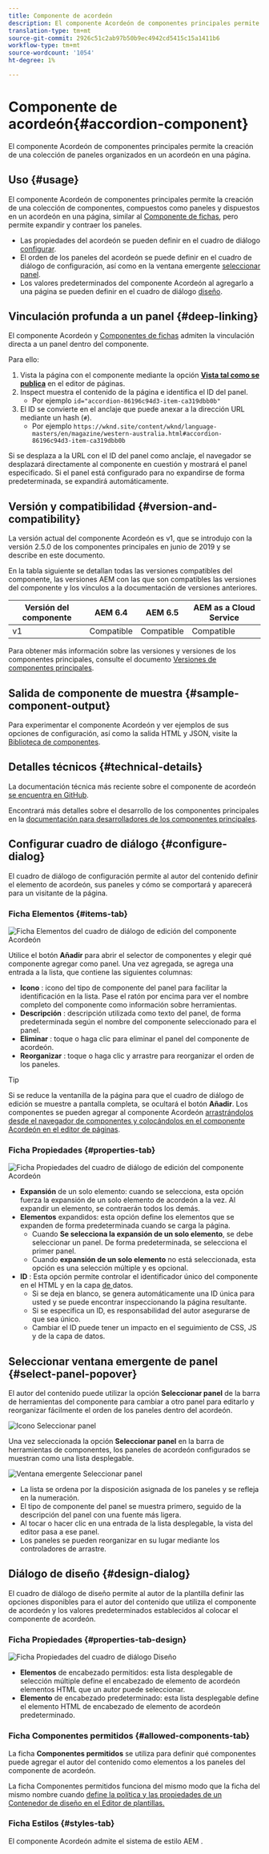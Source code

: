 ```yaml
---
title: Componente de acordeón
description: El componente Acordeón de componentes principales permite la creación de una colección de paneles organizados en un acordeón en una página.
translation-type: tm+mt
source-git-commit: 2926c51c2ab97b50b9ec4942cd5415c15a1411b6
workflow-type: tm+mt
source-wordcount: '1054'
ht-degree: 1%

---
```



# Componente de acordeón{#accordion-component}

El componente Acordeón de componentes principales permite la creación de una colección de paneles organizados en un acordeón en una página.

## Uso {#usage}

El componente Acordeón de componentes principales permite la creación de una colección de componentes, compuestos como paneles y dispuestos en un acordeón en una página, similar al [Componente de fichas](tabs.md), pero permite expandir y contraer los paneles.

* Las propiedades del acordeón se pueden definir en el cuadro de diálogo [configurar](#configure-dialog).
* El orden de los paneles del acordeón se puede definir en el cuadro de diálogo de configuración, así como en la ventana emergente [seleccionar panel](#select-panel-popover).
* Los valores predeterminados del componente Acordeón al agregarlo a una página se pueden definir en el cuadro de diálogo [diseño](#design-dialog).

## Vinculación profunda a un panel {#deep-linking}

El componente Acordeón y [Componentes de fichas](tabs.md) admiten la vinculación directa a un panel dentro del componente.

Para ello:

1. Vista la página con el componente mediante la opción **[Vista tal como se publica](https://docs.adobe.com/content/help/en/experience-manager-cloud-service/sites/authoring/fundamentals/editing-content.html#view-as-published)** en el editor de páginas.
1. Inspect muestra el contenido de la página e identifica el ID del panel.
   * Por ejemplo `id="accordion-86196c94d3-item-ca319dbb0b"`
1. El ID se convierte en el anclaje que puede anexar a la dirección URL mediante un hash (`#`).
   * Por ejemplo `https://wknd.site/content/wknd/language-masters/en/magazine/western-australia.html#accordion-86196c94d3-item-ca319dbb0b`

Si se desplaza a la URL con el ID del panel como anclaje, el navegador se desplazará directamente al componente en cuestión y mostrará el panel especificado. Si el panel está configurado para no expandirse de forma predeterminada, se expandirá automáticamente.

## Versión y compatibilidad {#version-and-compatibility}

La versión actual del componente Acordeón es v1, que se introdujo con la versión 2.5.0 de los componentes principales en junio de 2019 y se describe en este documento.

En la tabla siguiente se detallan todas las versiones compatibles del componente, las versiones AEM con las que son compatibles las versiones del componente y los vínculos a la documentación de versiones anteriores.

| Versión del componente | AEM 6.4   | AEM 6.5 | AEM as a Cloud Service |
|--- |--- |---|---|
| v1 | Compatible | Compatible | Compatible |

Para obtener más información sobre las versiones y versiones de los componentes principales, consulte el documento [Versiones de componentes principales](/help/versions.md).

## Salida de componente de muestra {#sample-component-output}

Para experimentar el componente Acordeón y ver ejemplos de sus opciones de configuración, así como la salida HTML y JSON, visite la [Biblioteca de componentes](https://adobe.com/go/aem_cmp_library_accordion).

## Detalles técnicos {#technical-details}

La documentación técnica más reciente sobre el componente de acordeón [se encuentra en GitHub](https://adobe.com/go/aem_cmp_tech_accordion_v1).

Encontrará más detalles sobre el desarrollo de los componentes principales en la [documentación para desarrolladores de los componentes principales](/help/developing/overview.md).

## Configurar cuadro de diálogo {#configure-dialog}

El cuadro de diálogo de configuración permite al autor del contenido definir el elemento de acordeón, sus paneles y cómo se comportará y aparecerá para un visitante de la página.

### Ficha Elementos {#items-tab}

![Ficha Elementos del cuadro de diálogo de edición del componente Acordeón](/help/assets/accordion-edit-items.png)

Utilice el botón **Añadir** para abrir el selector de componentes y elegir qué componente agregar como panel. Una vez agregada, se agrega una entrada a la lista, que contiene las siguientes columnas:

* **Icono** : icono del tipo de componente del panel para facilitar la identificación en la lista. Pase el ratón por encima para ver el nombre completo del componente como información sobre herramientas.
* **Descripción** : descripción utilizada como texto del panel, de forma predeterminada según el nombre del componente seleccionado para el panel.
* **Eliminar** : toque o haga clic para eliminar el panel del componente de acordeón.
* **Reorganizar** : toque o haga clic y arrastre para reorganizar el orden de los paneles.

>[!TIP]
>
>Si se reduce la ventanilla de la página para que el cuadro de diálogo de edición se muestre a pantalla completa, se ocultará el botón **Añadir**. Los componentes se pueden agregar al componente Acordeón [arrastrándolos desde el navegador de componentes y colocándolos en el componente Acordeón en el editor de páginas](https://helpx.adobe.com/experience-manager/6-5/sites/authoring/using/editing-content.html#InsertingaComponent).

### Ficha Propiedades {#properties-tab}

![Ficha Propiedades del cuadro de diálogo de edición del componente Acordeón](/help/assets/accordion-edit-properties.png)

* **Expansión**  de un solo elemento: cuando se selecciona, esta opción fuerza la expansión de un solo elemento de acordeón a la vez. Al expandir un elemento, se contraerán todos los demás.
* **Elementos**  expandidos: esta opción define los elementos que se expanden de forma predeterminada cuando se carga la página.
   * Cuando **Se selecciona la expansión de un solo elemento**, se debe seleccionar un panel. De forma predeterminada, se selecciona el primer panel.
   * Cuando **expansión de un solo elemento** no está seleccionada, esta opción es una selección múltiple y es opcional.
* **ID** : Esta opción permite controlar el identificador único del componente en el HTML y en la capa [ de ](/help/developing/data-layer/overview.md)datos.
   * Si se deja en blanco, se genera automáticamente una ID única para usted y se puede encontrar inspeccionando la página resultante.
   * Si se especifica un ID, es responsabilidad del autor asegurarse de que sea único.
   * Cambiar el ID puede tener un impacto en el seguimiento de CSS, JS y de la capa de datos.

## Seleccionar ventana emergente de panel {#select-panel-popover}

El autor del contenido puede utilizar la opción **Seleccionar panel** de la barra de herramientas del componente para cambiar a otro panel para editarlo y reorganizar fácilmente el orden de los paneles dentro del acordeón.

![Icono Seleccionar panel](/help/assets/select-panel-icon.png)

Una vez seleccionada la opción **Seleccionar panel** en la barra de herramientas de componentes, los paneles de acordeón configurados se muestran como una lista desplegable.

![Ventana emergente Seleccionar panel](/help/assets/select-panel-popover.png)

* La lista se ordena por la disposición asignada de los paneles y se refleja en la numeración.
* El tipo de componente del panel se muestra primero, seguido de la descripción del panel con una fuente más ligera.
* Al tocar o hacer clic en una entrada de la lista desplegable, la vista del editor pasa a ese panel.
* Los paneles se pueden reorganizar en su lugar mediante los controladores de arrastre.

## Diálogo de diseño {#design-dialog}

El cuadro de diálogo de diseño permite al autor de la plantilla definir las opciones disponibles para el autor del contenido que utiliza el componente de acordeón y los valores predeterminados establecidos al colocar el componente de acordeón.

### Ficha Propiedades {#properties-tab-design}

![Ficha Propiedades del cuadro de diálogo Diseño](/help/assets/accordion-design-properties.png)

* **Elementos**  de encabezado permitidos: esta lista desplegable de selección múltiple define el encabezado de elemento de acordeón elementos HTML que un autor puede seleccionar.
* **Elemento**  de encabezado predeterminado: esta lista desplegable define el elemento HTML de encabezado de elemento de acordeón predeterminado.

### Ficha Componentes permitidos {#allowed-components-tab}

La ficha **Componentes permitidos** se utiliza para definir qué componentes puede agregar el autor del contenido como elementos a los paneles del componente de acordeón.

La ficha Componentes permitidos funciona del mismo modo que la ficha del mismo nombre cuando [define la política y las propiedades de un Contenedor de diseño en el Editor de plantillas.](https://docs.adobe.com/content/help/en/experience-manager-cloud-service/sites/authoring/features/templates.html#editing-a-template-layout-template-author)

### Ficha Estilos {#styles-tab}

El componente Acordeón admite el sistema de estilo AEM [](/help/get-started/authoring.md#component-styling).
